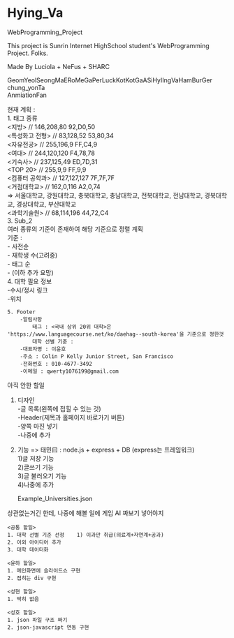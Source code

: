 # Hying_Va
 WebProgramming_Project

 This project is Sunrin Internet HighSchool student's WebProgramming Project. Folks.

 Made By Luciola + NeFus + SHARC

 GeomYeolSeongMaERoMeGaPerLuckKotKotGaASiHyIIngVaHamBurGer  
 chung_yonTa  
 AnmiationFan  

 현재 계획 :  
    1. 태그 종류  
        <지방>                  // 146,208,80  92,D0,50  
        <특성화고 전형>         // 83,128,52    53,80,34  
        <자유전공>              // 255,196,9    FF,C4,9  
        <여대>                  // 244,120,120  F4,78,78  
        <기숙사>                // 237,125,49   ED,7D,31  
        <TOP 20>                // 255,9,9      FF,9,9  
        <컴퓨터 공학과>         // 127,127,127  7F,7F,7F  
        <거점대학교>            //  162,0,116   A2,0,74  
            => 서울대학교, 강원대학교, 충북대학교, 충남대학교, 전북대학교, 전남대학교, 경북대학교, 경상대학교, 부산대학교  
        <과학기술원>            // 68,114,196   44,72,C4  
    3. Sub_2  
        여러 종류의 기준이 존재하여 해당 기준으로 정렬 계획  
        기준 :  
            - 사전순  
            - 재학생 수(고려중)  
            - 태그 순  
            - (이하 추가 요망)  
    4. 대학 필요 정보  
        -수시/정시 링크  
        -위치  
  
    5. Footer  
        -알림사항
            태그 : <국내 상위 20위 대학>은 'https://www.languagecourse.net/ko/daehag--south-korea'을 기준으로 정한것  
            대학 선별 기준 :   
        -대표자명 : 이윤호  
        -주소 : Colin P Kelly Junior Street, San Francisco  
        -전화번호 : 010-4677-3492  
        -이메일 : qwerty1076199@gmail.com  

아직 안한 할일  
  
1. 디자인  
    -글 목록(왼쪽에 접힐 수 있는 것)  
    -Header(제목과 홀페이지 바로가기 버튼)  
    -양쪽 마진 넣기  
    -나중에 추가  
  
2. 기능 => 태민曰 : node.js + express + DB (express는 프레임워크)  
    1)글 저장 기능  
    2)글쓰기 기능  
    3)글 불러오기 기능  
    4)나중에 추가  
  
  
    Example_Universities.json  
  
  
  
상관없는거긴 한데, 나중에 해볼 일에 게임 AI 짜보기 넣어야지  




    <공통 할일>  
    1. 대학 선별 기준 선정    1) 이과만 취급(의료계+자연계+공과)  
    2. 이외 아이디어 추가  
    3. 대학 데이터화   

    <윤하 할일>  
    1. 메인화면에 슬라이드쇼 구현  
    2. 접히는 div 구현  

    <성현 할일>  
    1. 딱히 없음  

    <성호 할일>
    1. json 파일 구조 짜기  
    2. json-javascript 연동 구현     
